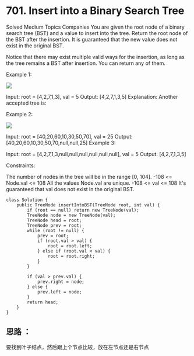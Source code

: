 # 701. Insert into a Binary Search Tree
Solved
Medium
Topics
Companies
You are given the root node of a binary search tree (BST) and a value to insert into the tree. Return the root node of the BST after the insertion. It is guaranteed that the new value does not exist in the original BST.

Notice that there may exist multiple valid ways for the insertion, as long as the tree remains a BST after insertion. You can return any of them.

 

Example 1:

![](https://assets.leetcode.com/uploads/2020/10/05/insertbst.jpg)

Input: root = [4,2,7,1,3], val = 5
Output: [4,2,7,1,3,5]
Explanation: Another accepted tree is:

Example 2:

![](https://assets.leetcode.com/uploads/2020/10/05/bst.jpg )

Input: root = [40,20,60,10,30,50,70], val = 25
Output: [40,20,60,10,30,50,70,null,null,25]
Example 3:

Input: root = [4,2,7,1,3,null,null,null,null,null,null], val = 5
Output: [4,2,7,1,3,5]
 

Constraints:

The number of nodes in the tree will be in the range [0, 104].
-108 <= Node.val <= 108
All the values Node.val are unique.
-108 <= val <= 108
It's guaranteed that val does not exist in the original BST.

```
class Solution {
    public TreeNode insertIntoBST(TreeNode root, int val) {
        if (root == null) return new TreeNode(val);
        TreeNode node = new TreeNode(val);
        TreeNode head = root;
        TreeNode prev = root;
        while (root != null) {
            prev = root;
            if (root.val > val) {
                root = root.left;
            } else if (root.val < val) {
                root = root.right;
            }
        }

        if (val > prev.val) {
            prev.right = node;
        } else {
            prev.left = node;
        }
        return head;  
    }
}
```

## 思路 ：

要找到叶子结点，然后跟上个节点比较，放在左节点还是右节点
